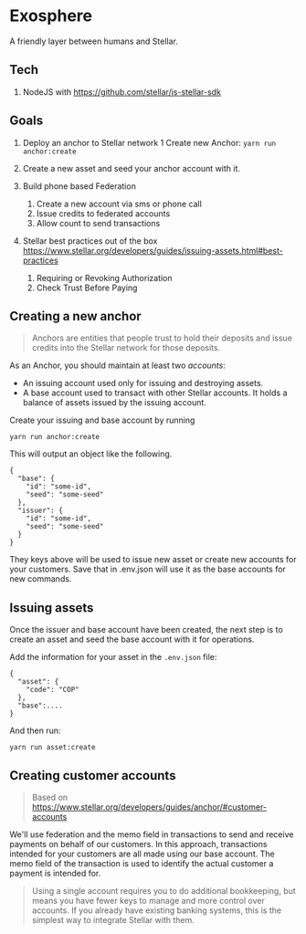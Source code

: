 # Exosphere

A friendly layer between humans and Stellar.

## Tech

1. NodeJS with https://github.com/stellar/js-stellar-sdk

## Goals

1. Deploy an anchor to Stellar network
   1 Create new Anchor: `yarn run anchor:create`

2. Create a new asset and seed your anchor account with it.

3. Build phone based Federation
   1. Create a new account via sms or phone call
   2. Issue credits to federated accounts
   3. Allow count to send transactions

4. Stellar best practices out of the box https://www.stellar.org/developers/guides/issuing-assets.html#best-practices
   1. Requiring or Revoking Authorization
   2. Check Trust Before Paying


## Creating a new anchor

> Anchors are entities that people trust to hold their deposits and issue credits into the Stellar network for those deposits.

As an Anchor, you should maintain at least two *accounts*:

- An issuing account used only for issuing and destroying assets.
- A base account used to transact with other Stellar accounts. It holds a balance of assets issued by the issuing account.

Create your issuing and base account by running

```
yarn run anchor:create
```

This will output an object like the following.

```
{
  "base": {
    "id": "some-id",
    "seed": "some-seed"
  },
  "issuer": {
    "id": "some-id",
    "seed": "some-seed"
  }
}
```

They keys above will be used to issue new asset or create new accounts
for your customers. Save that in .env.json will use it as the base accounts for new commands.

## Issuing assets

Once the issuer and base account have been created, the next step is
to create an asset and seed the base account with it for operations.

Add the information for your asset in the `.env.json` file:


```
{
  "asset": {
    "code": "COP"
  },
  "base":....
}
```

And then run:

```
yarn run asset:create
```

## Creating customer accounts

> Based on https://www.stellar.org/developers/guides/anchor/#customer-accounts

We'll use federation and the memo field in transactions to send and
receive payments on behalf of our customers. In this approach,
transactions intended for your customers are all made using our base
account. The memo field of the transaction is used to identify the
actual customer a payment is intended for.

> Using a single account requires you to do additional bookkeeping, but
> means you have fewer keys to manage and more control over accounts. If
> you already have existing banking systems, this is the simplest way to
> integrate Stellar with them.
